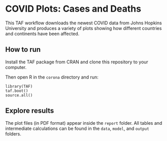 # COVID Plots: Cases and Deaths

This TAF workflow downloads the newest COVID data from Johns Hopkins University
and produces a variety of plots showing how different countries and continents
have been affected.

## How to run

Install the TAF package from CRAN and clone this repository to your computer.

Then open R in the `corona` directory and run:

```
library(TAF)
taf.boot()
source.all()
```

## Explore results

The plot files (in PDF format) appear inside the `report` folder. All tables and
intermediate calculations can be found in the `data`, `model`, and `output`
folders.
